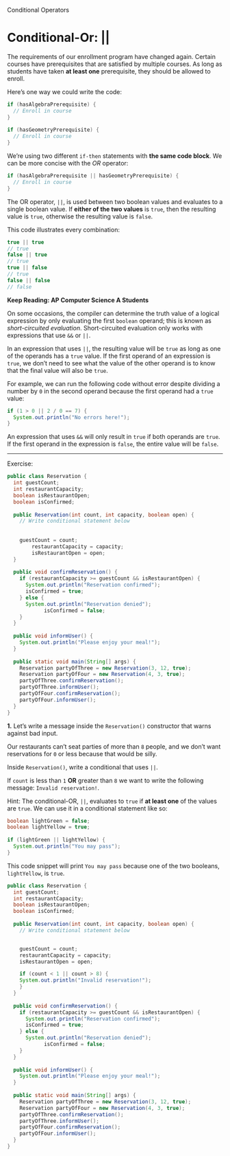 Conditional Operators
# Conditional-Or: ||

The requirements of our enrollment program have changed again. Certain courses have prerequisites that are satisfied by multiple courses. As long as students have taken **at least one** prerequisite, they should be allowed to enroll.

Here’s one way we could write the code:

```java
if (hasAlgebraPrerequisite) {
  // Enroll in course
}
 
if (hasGeometryPrerequisite) {
  // Enroll in course
}
```

We’re using two different `if-then` statements with **the same code block**. We can be more concise with the _OR_ operator:

```java
if (hasAlgebraPrerequisite || hasGeometryPrerequisite) {
  // Enroll in course
}
```

The OR operator, `||`, is used between two boolean values and evaluates to a single boolean value. If **either of the two values** is `true`, then the resulting value is `true`, otherwise the resulting value is `false`.

This code illustrates every combination:

```java
true || true
// true
false || true
// true
true || false
// true
false || false
// false
```

**Keep Reading: AP Computer Science A Students**

On some occasions, the compiler can determine the truth value of a logical expression by only evaluating the first `boolean` operand; this is known as _short-circuited evaluation_. Short-circuited evaluation only works with expressions that use `&&` or `||`.

In an expression that uses `||`, the resulting value will be `true` as long as one of the operands has a `true` value. If the first operand of an expression is `true`, we don’t need to see what the value of the other operand is to know that the final value will also be `true`.

For example, we can run the following code without error despite dividing a number by `0` in the second operand because the first operand had a `true` value:

```java
if (1 > 0 || 2 / 0 == 7) {
  System.out.println("No errors here!");
}
```

An expression that uses `&&` will only result in `true` if both operands are `true`. If the first operand in the expression is `false`, the entire value will be `false`.

---

Exercise:

```java
public class Reservation {
  int guestCount;
  int restaurantCapacity;
  boolean isRestaurantOpen;
  boolean isConfirmed;
  
  public Reservation(int count, int capacity, boolean open) {
    // Write conditional statement below
    
    
    guestCount = count;
		restaurantCapacity = capacity;
		isRestaurantOpen = open;
  }  
  
  public void confirmReservation() {
    if (restaurantCapacity >= guestCount && isRestaurantOpen) {
      System.out.println("Reservation confirmed");
      isConfirmed = true;
    } else {
      System.out.println("Reservation denied");
			isConfirmed = false;
    }
  }
  
  public void informUser() {
    System.out.println("Please enjoy your meal!");
  }
  
  public static void main(String[] args) {
    Reservation partyOfThree = new Reservation(3, 12, true);
    Reservation partyOfFour = new Reservation(4, 3, true);
    partyOfThree.confirmReservation();
    partyOfThree.informUser();
    partyOfFour.confirmReservation();
    partyOfFour.informUser();
  }
}
```

**1.** Let’s write a message inside the `Reservation()` constructor that warns against bad input.

Our restaurants can’t seat parties of more than `8` people, and we don’t want reservations for `0` or less because that would be silly.

Inside `Reservation()`, write a conditional that uses `||`.

If `count` is less than `1` **OR** greater than `8` we want to write the following message: `Invalid reservation!`.

Hint: The conditional-OR, `||`, evaluates to `true` if **at least one** of the values are `true`. We can use it in a conditional statement like so:
```java
boolean lightGreen = false;
boolean lightYellow = true;
 
if (lightGreen || lightYellow) {
  System.out.println("You may pass");
}
```

This code snippet will print `You may pass` because one of the two booleans, `lightYellow`, is `true`.

```java
public class Reservation {
  int guestCount;
  int restaurantCapacity;
  boolean isRestaurantOpen;
  boolean isConfirmed;
  
  public Reservation(int count, int capacity, boolean open) {
    // Write conditional statement below


    guestCount = count;
	restaurantCapacity = capacity;
	isRestaurantOpen = open;

    if (count < 1 || count > 8) {
    System.out.println("Invalid reservation!");
    }
  }  
  
  public void confirmReservation() {
    if (restaurantCapacity >= guestCount && isRestaurantOpen) {
      System.out.println("Reservation confirmed");
      isConfirmed = true;
    } else {
      System.out.println("Reservation denied");
			isConfirmed = false;
    }
  }
  
  public void informUser() {
    System.out.println("Please enjoy your meal!");
  }
  
  public static void main(String[] args) {
    Reservation partyOfThree = new Reservation(3, 12, true);
    Reservation partyOfFour = new Reservation(4, 3, true);
    partyOfThree.confirmReservation();
    partyOfThree.informUser();
    partyOfFour.confirmReservation();
    partyOfFour.informUser();
  }
}
```